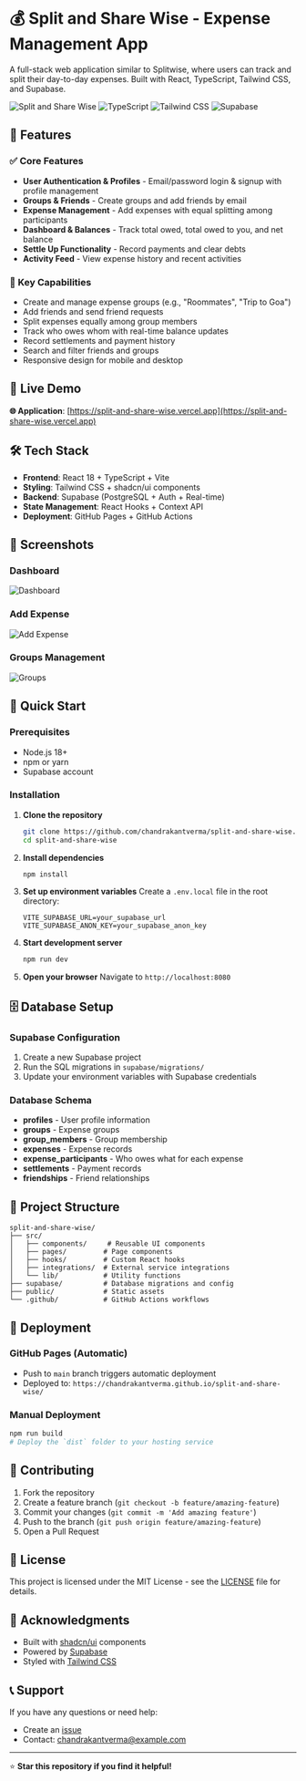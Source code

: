 # 💰 Split and Share Wise - Expense Management App

A full-stack web application similar to Splitwise, where users can track and split their day-to-day expenses. Built with React, TypeScript, Tailwind CSS, and Supabase.

![Split and Share Wise](https://img.shields.io/badge/React-18.2.0-blue?style=for-the-badge&logo=react)
![TypeScript](https://img.shields.io/badge/TypeScript-5.0-blue?style=for-the-badge&logo=typescript)
![Tailwind CSS](https://img.shields.io/badge/Tailwind_CSS-3.3-blue?style=for-the-badge&logo=tailwind-css)
![Supabase](https://img.shields.io/badge/Supabase-2.39.0-green?style=for-the-badge&logo=supabase)

## 🌟 Features

### ✅ Core Features
- **User Authentication & Profiles** - Email/password login & signup with profile management
- **Groups & Friends** - Create groups and add friends by email
- **Expense Management** - Add expenses with equal splitting among participants
- **Dashboard & Balances** - Track total owed, total owed to you, and net balance
- **Settle Up Functionality** - Record payments and clear debts
- **Activity Feed** - View expense history and recent activities

### 🎯 Key Capabilities
- Create and manage expense groups (e.g., "Roommates", "Trip to Goa")
- Add friends and send friend requests
- Split expenses equally among group members
- Track who owes whom with real-time balance updates
- Record settlements and payment history
- Search and filter friends and groups
- Responsive design for mobile and desktop

## 🚀 Live Demo

**🌐 Application**: [https://split-and-share-wise.vercel.app](https://split-and-share-wise.vercel.app)

## 🛠️ Tech Stack

- **Frontend**: React 18 + TypeScript + Vite
- **Styling**: Tailwind CSS + shadcn/ui components
- **Backend**: Supabase (PostgreSQL + Auth + Real-time)
- **State Management**: React Hooks + Context API
- **Deployment**: GitHub Pages + GitHub Actions

## 📱 Screenshots

### Dashboard
![Dashboard](https://via.placeholder.com/800x400/3B82F6/FFFFFF?text=Dashboard+View)

### Add Expense
![Add Expense](https://via.placeholder.com/800x400/10B981/FFFFFF?text=Add+Expense+Form)

### Groups Management
![Groups](https://via.placeholder.com/800x400/F59E0B/FFFFFF?text=Groups+Management)

## 🚀 Quick Start

### Prerequisites
- Node.js 18+ 
- npm or yarn
- Supabase account

### Installation

1. **Clone the repository**
   ```bash
   git clone https://github.com/chandrakantverma/split-and-share-wise.git
   cd split-and-share-wise
   ```

2. **Install dependencies**
   ```bash
   npm install
   ```

3. **Set up environment variables**
   Create a `.env.local` file in the root directory:
   ```env
   VITE_SUPABASE_URL=your_supabase_url
   VITE_SUPABASE_ANON_KEY=your_supabase_anon_key
   ```

4. **Start development server**
   ```bash
   npm run dev
   ```

5. **Open your browser**
   Navigate to `http://localhost:8080`

## 🗄️ Database Setup

### Supabase Configuration
1. Create a new Supabase project
2. Run the SQL migrations in `supabase/migrations/`
3. Update your environment variables with Supabase credentials

### Database Schema
- **profiles** - User profile information
- **groups** - Expense groups
- **group_members** - Group membership
- **expenses** - Expense records
- **expense_participants** - Who owes what for each expense
- **settlements** - Payment records
- **friendships** - Friend relationships

## 📁 Project Structure

```
split-and-share-wise/
├── src/
│   ├── components/     # Reusable UI components
│   ├── pages/         # Page components
│   ├── hooks/         # Custom React hooks
│   ├── integrations/  # External service integrations
│   └── lib/           # Utility functions
├── supabase/          # Database migrations and config
├── public/            # Static assets
└── .github/           # GitHub Actions workflows
```

## 🚀 Deployment

### GitHub Pages (Automatic)
- Push to `main` branch triggers automatic deployment
- Deployed to: `https://chandrakantverma.github.io/split-and-share-wise/`

### Manual Deployment
```bash
npm run build
# Deploy the `dist` folder to your hosting service
```

## 🤝 Contributing

1. Fork the repository
2. Create a feature branch (`git checkout -b feature/amazing-feature`)
3. Commit your changes (`git commit -m 'Add amazing feature'`)
4. Push to the branch (`git push origin feature/amazing-feature`)
5. Open a Pull Request

## 📝 License

This project is licensed under the MIT License - see the [LICENSE](LICENSE) file for details.

## 🙏 Acknowledgments

- Built with [shadcn/ui](https://ui.shadcn.com/) components
- Powered by [Supabase](https://supabase.com/)
- Styled with [Tailwind CSS](https://tailwindcss.com/)

## 📞 Support

If you have any questions or need help:
- Create an [issue](https://github.com/chandrakantverma/split-and-share-wise/issues)
- Contact: [chandrakantverma@example.com](mailto:chandrakantverma@example.com)

---

⭐ **Star this repository if you find it helpful!**
